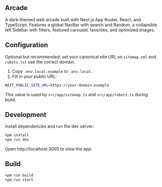 ## Arcade

A dark-themed web arcade built with Next.js App Router, React, and TypeScript. Features a global NavBar with search and Random, a collapsible left Sidebar with filters, featured carousel, favorites, and optimized images.

## Configuration

Optional but recommended: set your canonical site URL so `sitemap.xml` and `robots.txt` use the correct domain.

1. Copy `.env.local.example` to `.env.local`.
2. Fill in your public URL:

```bash
NEXT_PUBLIC_SITE_URL=https://your-domain.example
```

This value is used by `src/app/sitemap.ts` and `src/app/robots.ts` during build.

## Development

Install dependencies and run the dev server:

```bash
npm install
npm run dev
```

Open http://localhost:3000 to view the app.

## Build

```bash
npm run build
npm run start
```

